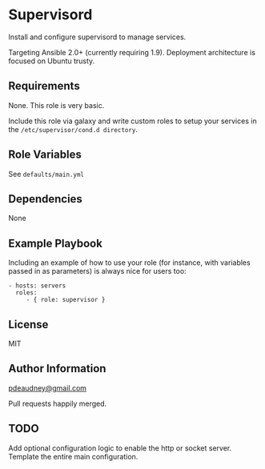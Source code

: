 Supervisord
===========

Install and configure supervisord to manage services.

Targeting Ansible 2.0+ (currently requiring 1.9).
Deployment architecture is focused on Ubuntu trusty.

Requirements
------------

None. This role is very basic.

Include this role via galaxy and write custom roles to setup your services in
the `/etc/supervisor/cond.d directory`.

Role Variables
--------------

See `defaults/main.yml`

Dependencies
------------

None

Example Playbook
----------------

Including an example of how to use your role (for instance, with variables passed in as parameters) is always nice for users too:

    - hosts: servers
      roles:
         - { role: supervisor }

License
-------

MIT

Author Information
------------------

pdeaudney@gmail.com

Pull requests happily merged.

TODO
----

Add optional configuration logic to enable the http or socket server.
Template the entire main configuration.
